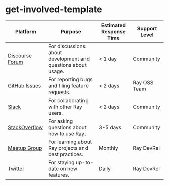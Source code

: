 # get-involved-template



| Platform                                                        | Purpose                                                      | Estimated Response Time | Support Level |
| --------------------------------------------------------------- | ------------------------------------------------------------ | ----------------------- | ------------- |
| [Discourse Forum](https://discuss.ray.io/)                      | For discussions about development and questions about usage. | < 1 day                 | Community     |
| [GitHub Issues](https://github.com/ray-project/ray/issues)      | For reporting bugs and filing feature requests.              | < 2 days                | Ray OSS Team  |
| [Slack](https://forms.gle/9TSdDYUgxYs8SA9e8)                    | For collaborating with other Ray users.                      | < 2 days                | Community     |
| [StackOverflow](https://stackoverflow.com/questions/tagged/ray) | For asking questions about how to use Ray.                   | 3-5 days                | Community     |
| [Meetup Group](https://www.meetup.com/Bay-Area-Ray-Meetup/)     | For learning about Ray projects and best practices.          | Monthly                 | Ray DevRel    |
| [Twitter](https://twitter.com/raydistributed)                   | For staying up-to-date on new features.                      | Daily                   | Ray DevRel    |
